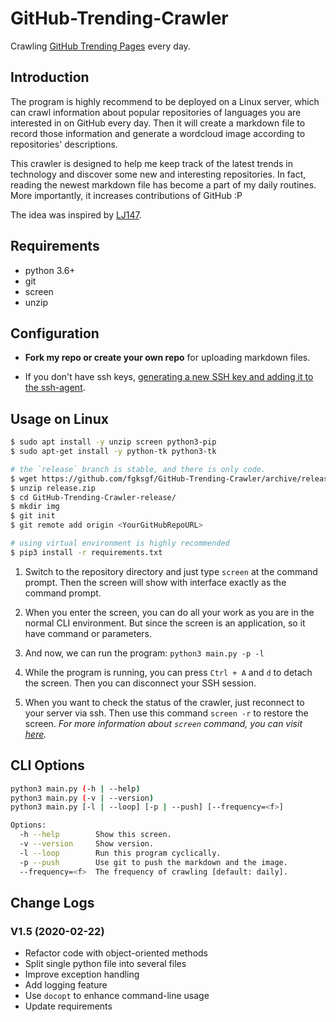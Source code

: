 # GitHub-Trending-Crawler

Crawling [GitHub Trending Pages](https://github.com/trending/) every day.

## Introduction

The program is highly recommend to be deployed on a Linux server, which can crawl information about popular repositories of languages you are interested in on GitHub every day. Then it will create a markdown file to record those information and generate a wordcloud image according to repositories' descriptions.

This crawler is designed to help me keep track of the latest trends in technology and discover some new and interesting repositories. In fact, reading the newest markdown file has become a part of my daily routines. More importantly, it increases contributions of GitHub :P

The idea was inspired by [LJ147](https://github.com/LJ147/GithubTrending).

## Requirements

+   python 3.6+
+   git
+   screen
+   unzip

## Configuration

+ **Fork my repo or create your own repo** for uploading markdown files.

+ If you don't have ssh keys, [generating a new SSH key and adding it to the ssh-agent](https://help.github.com/articles/generating-a-new-ssh-key-and-adding-it-to-the-ssh-agent/). 

## Usage on Linux

``` bash
$ sudo apt install -y unzip screen python3-pip
$ sudo apt-get install -y python-tk python3-tk

# the `release` branch is stable, and there is only code. 
$ wget https://github.com/fgksgf/GitHub-Trending-Crawler/archive/release.zip
$ unzip release.zip
$ cd GitHub-Trending-Crawler-release/
$ mkdir img
$ git init
$ git remote add origin <YourGitHubRepoURL>

# using virtual environment is highly recommended
$ pip3 install -r requirements.txt
```

1. Switch to the repository directory and just type `screen` at the command prompt. Then the screen will show with interface exactly as the command prompt.

2. When you enter the screen, you can do all your work as you are in the normal CLI environment. But since the screen is an application, so it have command or parameters.

3. And now, we can run the program: `python3 main.py -p -l`

4. While the program is running, you can press `Ctrl + A` and `d` to detach the screen. Then you can disconnect your SSH session.

5. When you want to check the status of the crawler, just reconnect to your server via ssh. Then use this command  `screen -r` to restore the screen. _For more information about `screen` command, you can visit [here](https://www.tecmint.com/screen-command-examples-to-manage-linux-terminals/)._

## CLI Options

```bash
python3 main.py (-h | --help)
python3 main.py (-v | --version)
python3 main.py [-l | --loop] [-p | --push] [--frequency=<f>]

Options:
  -h --help        Show this screen.
  -v --version     Show version.
  -l --loop        Run this program cyclically.
  -p --push        Use git to push the markdown and the image.
  --frequency=<f>  The frequency of crawling [default: daily].
```

## Change Logs

### V1.5 (2020-02-22)

+ Refactor code with object-oriented methods
+ Split single python file into several files
+ Improve exception handling
+ Add logging feature
+ Use `docopt` to enhance command-line usage
+ Update requirements
